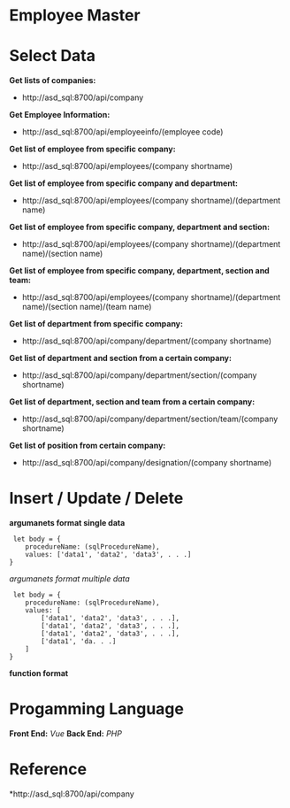 # Employee Master

# Select Data

**Get lists of companies:** 
* http://asd_sql:8700/api/company

**Get Employee Information:**
* http://asd_sql:8700/api/employeeinfo/(employee code)

**Get list of employee from specific company:**
* http://asd_sql:8700/api/employees/(company shortname)

**Get list of employee from specific company and department:**
* http://asd_sql:8700/api/employees/(company shortname)/(department name)

**Get list of employee from specific company, department and section:**
* http://asd_sql:8700/api/employees/(company shortname)/(department name)/(section name)

**Get list of employee from specific company, department, section and team:**
* http://asd_sql:8700/api/employees/(company shortname)/(department name)/(section name)/(team name)

**Get list of department from specific company:**
* http://asd_sql:8700/api/company/department/(company shortname)

**Get list of department and section from a certain company:**
* http://asd_sql:8700/api/company/department/section/(company shortname)

**Get list of department, section and team from a certain company:**
* http://asd_sql:8700/api/company/department/section/team/(company shortname)

**Get list of position from certain company:**
* http://asd_sql:8700/api/company/designation/(company shortname)


# Insert / Update / Delete

**argumanets format single data**


```
 let body = {
    procedureName: (sqlProcedureName),
    values: ['data1', 'data2', 'data3', . . .]
}
```


*argumanets format multiple data*


```
 let body = {
    procedureName: (sqlProcedureName),
    values: [
        ['data1', 'data2', 'data3', . . .],
        ['data1', 'data2', 'data3', . . .],
        ['data1', 'data2', 'data3', . . .],
        ['data1', 'da. . .]
    ]
}
```


**function format**
> 


# Progamming Language
**Front End:** *Vue*
**Back End:** *PHP*


# Reference

*http://asd_sql:8700/api/company


